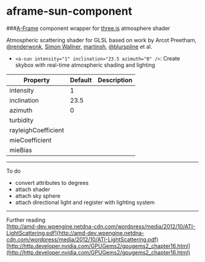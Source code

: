 # aframe-sun-component
###[A-Frame](https://github.com/aframevr) component wrapper for [three.js](https://github.com/mrdoob/three.js) atmosphere shader

Atmospheric scattering shader for GLSL based on work by Arcot Preetham, [@renderwonk](https://twitter.com/renderwonk?lang=en-gb), [Simon Wallner](https://github.com/SimonWallner), [martinsh](https://github.com/martinsh), [@blurspline](https://github.com/zz85) et al.

  

* ``` <a-sun intensity="1" inclination="23.5 azimuth="0" /> ```: Create skybox with real-time atmospheric shading and lighting

   
   

|Property|Default|Description| 
|---|---|---|
|intensity|1|   | 
|inclination|23.5|   | 
|azimuth| 0 |   | 
|turbidity|   |   | 
|rayleighCoefficient|   |   | 
|mieCoefficient|   |   | 
|mieBias|   |   | 

  
   
   

---
To do
* convert attributes to degrees 
* attach shader 
* attach sky sphere
* attach directional light and register with lighting system

***
Further reading  
[http://amd-dev.wpengine.netdna-cdn.com/wordpress/media/2012/10/ATI-LightScattering.pdf](http://amd-dev.wpengine.netdna-cdn.com/wordpress/media/2012/10/ATI-LightScattering.pdf)  
[http://http.developer.nvidia.com/GPUGems2/gpugems2_chapter16.html](http://http.developer.nvidia.com/GPUGems2/gpugems2_chapter16.html)  

